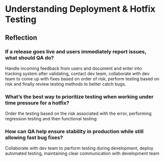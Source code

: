 # Understanding Deployment & Hotfix Testing

## Reflection

### If a release goes live and users immediately report issues, what should QA do?

Handle incoming feedback from users and document and enter into tracking system after validating, contact dev team, collaborate with dev team to come up with fixes based on order of risk, perform testing based on risk and finally review testing methods to better catch bugs.

### What’s the best way to prioritize testing when working under time pressure for a hotfix?

Order the testing based on the risk associated with the error, performing regression testing and then functional testing

### How can QA help ensure stability in production while still allowing fast bug fixes?

Collaborate with dev team to perform testing during development, deploy automated testing, maintaining clear communication with development team
